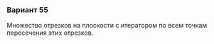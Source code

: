 ### Вариант 55
Множество отрезков на плоскости с итератором по всем точкам пересечения этих отрезков. 
